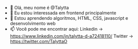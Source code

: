 - 👋 Olá, meu nome é @Talytta
- 👀 Eu estou interessada em frontend principalmente 
- 🌱 Estou aprendendo algoritmos, HTML, CSS, javascript e desenvolvimento web
- 📫 Você pode me encontrar aqui:
     Linkedin -> https://www.linkedin.com/in/talytta-d-a72418110/
     Twitter  -> https://twitter.com/TalyttaO

<!---
Talytta/Talytta is a ✨ special ✨ repository because its `README.md` (this file) appears on your GitHub profile.
You can click the Preview link to take a look at your changes.
--->
